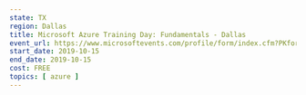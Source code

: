 ```yaml
---
state: TX
region: Dallas
title: Microsoft Azure Training Day: Fundamentals - Dallas
event_url: https://www.microsoftevents.com/profile/form/index.cfm?PKformID=0x7463790abcd
start_date: 2019-10-15
end_date: 2019-10-15
cost: FREE
topics: [ azure ]
---
```

